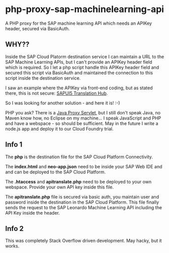 # php-proxy-sap-machinelearning-api
A PHP proxy for the SAP machine learning API which needs an APIKey header, secured via BasicAuth.

## WHY??
Inside the SAP Cloud Platorm destination service I can maintain a URL to the SAP Machine Learning APIs, but I can't provide an APIKey header field which is required. So I let a php script handle this APIKey header field and secured this script via BasicAuth and maintained the connection to this script inside the destination service.

I saw an example where the APIKey via front-end coding, but as stated there, this is not secure: [SAPUI5 Translation Hub](https://blogs.sap.com/2017/06/06/scpta-exercise-2-add-logic-to-your-ui-in-sap-web-ide/).

So I was looking for another solution - and here it is! :-)

PHP you ask? There is a [Java Proxy Servlet](https://github.com/SAP/cloud-connectivityproxy), but I still don't speak Java, no Maven know how, no Eclipse on my machine... I speak JavaScript and PHP and have a webspace - so should be sufficient. May in the future I write a node.js app and deploy it to our Cloud Foundry trial.

## Info 1
The **php** is the destination file for the SAP Cloud Platform Connectivity.

The **index.html** and **neo-app.json** need to be inside your SAP Web IDE and and can be deployed to the SAP Cloud Platform. 

The **.htaccess** and **apitranslate.php** need to be deployed to your own webspace. Provide your own API key inside this file.

The **apitranslate.php** file is secured via basic auth, you maintain user and password inside the destination in the SAP Cloud Platform. This file finally sends the request to the SAP Leonardo Machine Learning API including the API Key inside the header.

## Info 2
This was completely Stack Overflow driven development. May hacky, but it works.
